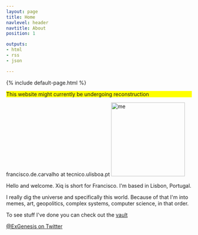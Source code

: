 ```yaml
---
layout: page
title: Home
navlevel: header
navtitle: About
position: 1

outputs:
- html
- rss
- json

---
```

{% include default-page.html %}
<p style="background-color:yellow">This website might currently be undergoing reconstruction</p>

francisco.de.carvalho at tecnico.ulisboa.pt
<img src="{{ site.url }}/assets/img/xiqpic.jpg" alt="me" width="200"/>

Hello and welcome. Xiq is short for Francisco. I'm based in Lisbon, Portugal.

I really dig the universe and specifically this world. Because of that I'm into memes, art, geopolitics, complex systems, computer science, in that order.

To see stuff I've done you can check out the [vault](vault.md)

[@ExGenesis on Twitter](https://twitter.com/home)

